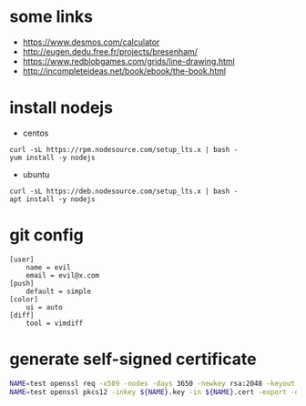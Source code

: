 # some links

* https://www.desmos.com/calculator
* http://eugen.dedu.free.fr/projects/bresenham/
* https://www.redblobgames.com/grids/line-drawing.html
* http://incompleteideas.net/book/ebook/the-book.html

# install nodejs

* centos

```
curl -sL https://rpm.nodesource.com/setup_lts.x | bash -
yum install -y nodejs
```

* ubuntu

```
curl -sL https://deb.nodesource.com/setup_lts.x | bash -
apt install -y nodejs
```

# git config

```
[user]
    name = evil
    email = evil@x.com
[push]
    default = simple
[color]
    ui = auto
[diff]
    tool = vimdiff
```

# generate self-signed certificate

```bash
NAME=test openssl req -x509 -nodes -days 3650 -newkey rsa:2048 -keyout ${NAME}.key -out ${NAME}.cert
NAME=test openssl pkcs12 -inkey ${NAME}.key -in ${NAME}.cert -export -out ${NAME}.pfx
```

